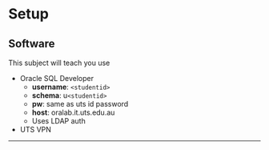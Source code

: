 # Setup

## Software

This subject will teach you use

- Oracle SQL Developer
  - **username**: `<studentid>`
  - **schema**: u`<studentid>`
  - **pw**: same as uts id password
  - **host**: oralab.it.uts.edu.au
  - Uses LDAP auth
- UTS VPN

---


